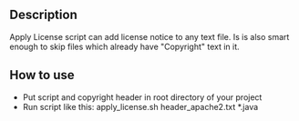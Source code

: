
## Description
Apply License script can add license notice to any text file. Is is also smart enough to skip files which already have "Copyright" text in it.

## How to use
* Put script and copyright header in root directory of your project
* Run script like this: apply_license.sh header_apache2.txt *.java
